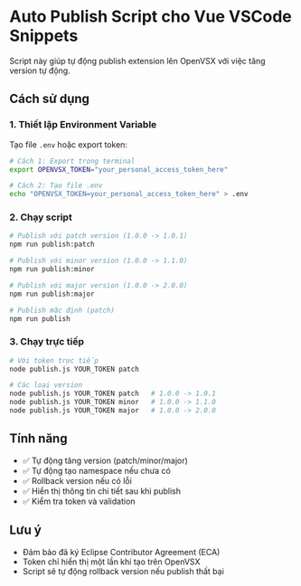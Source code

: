 # Auto Publish Script cho Vue VSCode Snippets

Script này giúp tự động publish extension lên OpenVSX với việc tăng version tự động.

## Cách sử dụng

### 1. Thiết lập Environment Variable

Tạo file `.env` hoặc export token:

```bash
# Cách 1: Export trong terminal
export OPENVSX_TOKEN="your_personal_access_token_here"

# Cách 2: Tạo file .env
echo "OPENVSX_TOKEN=your_personal_access_token_here" > .env
```

### 2. Chạy script

```bash
# Publish với patch version (1.0.0 -> 1.0.1)
npm run publish:patch

# Publish với minor version (1.0.0 -> 1.1.0)
npm run publish:minor

# Publish với major version (1.0.0 -> 2.0.0)
npm run publish:major

# Publish mặc định (patch)
npm run publish
```

### 3. Chạy trực tiếp

```bash
# Với token trực tiếp
node publish.js YOUR_TOKEN patch

# Các loại version
node publish.js YOUR_TOKEN patch   # 1.0.0 -> 1.0.1
node publish.js YOUR_TOKEN minor   # 1.0.0 -> 1.1.0
node publish.js YOUR_TOKEN major   # 1.0.0 -> 2.0.0
```

## Tính năng

- ✅ Tự động tăng version (patch/minor/major)
- ✅ Tự động tạo namespace nếu chưa có
- ✅ Rollback version nếu có lỗi
- ✅ Hiển thị thông tin chi tiết sau khi publish
- ✅ Kiểm tra token và validation

## Lưu ý

- Đảm bảo đã ký Eclipse Contributor Agreement (ECA)
- Token chỉ hiển thị một lần khi tạo trên OpenVSX
- Script sẽ tự động rollback version nếu publish thất bại
